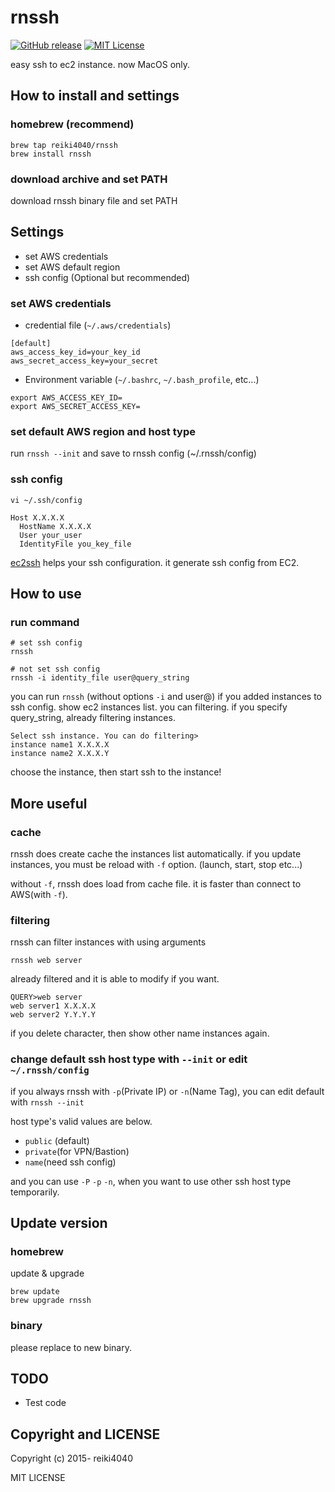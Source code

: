 rnssh
====

[![GitHub release](http://img.shields.io/github/release/reiki4040/rnssh.svg?style=flat-square)][release]
[![MIT License](http://img.shields.io/badge/license-MIT-blue.svg?style=flat-square)][license]

[release]: https://github.com/reiki4040/rnssh/releases
[license]: https://github.com/reiki4040/rnssh/blob/master/LICENSE

easy ssh to ec2 instance.
now MacOS only.

## How to install and settings

### homebrew (recommend)

```
brew tap reiki4040/rnssh
brew install rnssh
```

### download archive and set PATH

download rnssh binary file and set PATH

## Settings

- set AWS credentials
- set AWS default region
- ssh config (Optional but recommended)

### set AWS credentials

* credential file (`~/.aws/credentials`)

```
[default]
aws_access_key_id=your_key_id
aws_secret_access_key=your_secret
```

* Environment variable (`~/.bashrc`, `~/.bash_profile`, etc...)

```
export AWS_ACCESS_KEY_ID=
export AWS_SECRET_ACCESS_KEY=
```

### set default AWS region and host type

run `rnssh --init` and save to rnssh config (~/.rnssh/config)

### ssh config

`vi ~/.ssh/config`

```
Host X.X.X.X
  HostName X.X.X.X
  User your_user
  IdentityFile you_key_file
```

[ec2ssh](https://github.com/mirakui/ec2ssh) helps your ssh configuration.
it generate ssh config from EC2.

## How to use

### run command

```
# set ssh config
rnssh

# not set ssh config
rnssh -i identity_file user@query_string
```

you can run `rnssh` (without options `-i` and user@) if you added instances to ssh config.
show ec2 instances list. you can filtering. if you specify query_string, already filtering instances.

```
Select ssh instance. You can do filtering>
instance name1 X.X.X.X
instance name2 X.X.X.Y
```

choose the instance, then start ssh to the instance!

## More useful

### cache

rnssh does create cache the instances list automatically.
if you update instances, you must be reload with `-f` option.
(launch, start, stop etc...)

without `-f`, rnssh does load from cache file. it is faster than connect to AWS(with `-f`).

### filtering

rnssh can filter instances with using arguments

```
rnssh web server
```

already filtered and it is able to modify if you want.

```
QUERY>web server
web server1 X.X.X.X
web server2 Y.Y.Y.Y
```

if you delete character, then show other name instances again.

### change default ssh host type with `--init` or edit `~/.rnssh/config`

if you always rnssh with `-p`(Private IP) or `-n`(Name Tag), you can edit default with `rnssh --init`

host type's valid values are below.

- `public` (default)
- `private`(for VPN/Bastion)
- `name`(need ssh config)

and you can use `-P` `-p` `-n`, when you want to use other ssh host type temporarily.

## Update version

### homebrew

update & upgrade

```
brew update
brew upgrade rnssh
```

### binary

please replace to new binary.

## TODO

- Test code

## Copyright and LICENSE

Copyright (c) 2015- reiki4040

MIT LICENSE
